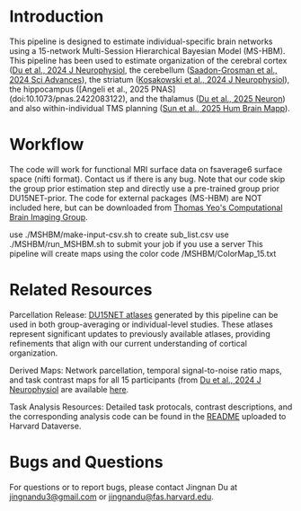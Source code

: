 # Introduction
This pipeline is designed to estimate individual-specific brain networks using a 15-network Multi-Session Hierarchical Bayesian Model (MS-HBM). This pipeline has been used to estimate organization of the cerebral cortex ([Du et al., 2024 J Neurophysiol](https://doi:10.1152/jn.00308.2023), the cerebellum ([Saadon-Grosman et al., 2024 Sci Advances](https://doi:10.1126/sciadv.adq4037)), the striatum ([Kosakowski et al., 2024 J Neurophysiol](https://doi:10.1152/jn.00387.2023)), the hippocampus ([Angeli et al., 2025 PNAS] (doi:10.1073/pnas.2422083122), and the thalamus ([Du et al., 2025 Neuron](https://doi:10.1016/j.neuron.2025.08.029)) and also within-individual TMS planning ([Sun et al., 2025 Hum Brain Mapp](https:doi.org/10.1002/hbm.70266)).



# Workflow
The code will work for functional MRI surface data on fsaverage6 surface space (nifti format). Contact us if there is any bug. Note that our code skip the group prior estimation step and directly use a pre-trained group prior DU15NET-prior. The code for external packages (MS-HBM) are NOT included here, but can be downloaded from [Thomas Yeo's Computational Brain Imaging Group](https://github.com/ThomasYeoLab/CBIG). 

use ./MSHBM/make-input-csv.sh to create sub_list.csv 
use ./MSHBM/run_MSHBM.sh to submit your job if you use a server
This pipeline will create maps using the color code /MSHBM/ColorMap_15.txt

# Related Resources
Parcellation Release: [DU15NET atlases](https://freesurfer.net/fswiki/CorticalParcellation_DU15NET) generated by this pipeline can be used in both group-averaging or individual-level studies. These atlases represent significant updates to previously available atlases, providing refinements that align with our current understanding of cortical organization.

Derived Maps: Network parcellation, temporal signal-to-noise ratio maps, and task contrast maps for all 15 participants (from [Du et al., 2024 J Neurophysiol](https://doi:10.1152/jn.00308.2023) are available [here](https://balsa.wustl.edu/study/zK166).

Task Analysis Resources: Detailed task protocals, contrast descriptions, and the corresponding analysis code can be found in the [README](https://doi.org/10.7910/DVN/AVB4BW) uploaded to Harvard Dataverse.

# Bugs and Questions
For questions or to report bugs, please contact Jingnan Du at jingnandu3@gmail.com or jingnandu@fas.harvard.edu.

```

